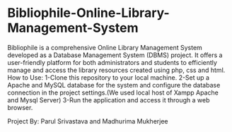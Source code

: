 # Bibliophile-Online-Library-Management-System
Bibliophile is a comprehensive Online Library Management System developed as a Database Management System (DBMS) project. It offers a user-friendly platform for both administrators and students to efficiently manage and access the library resources created using php, css and html.  
How to Use:
1-Clone this repository to your local machine.
2-Set up a Apache and MySQL database for the system and configure the database connection in the project settings.(We used local host of Xampp Apache and Mysql Server)
3-Run the application and access it through a web browser.

Project By:
Parul Srivastava and Madhurima Mukherjee
